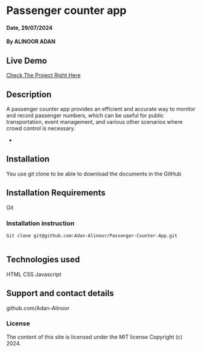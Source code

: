 # Passenger counter app

#### Date, 29/07/2024

#### By ALINOOR ADAN

## Live Demo
[Check The Project Right Here]()



## Description
A passenger counter app provides an efficient and accurate way to monitor and record passenger numbers, which can be useful for public transportation, event management, and various other scenarios where crowd control is necessary.


- 
## Installation
You use git clone to be able to download the documents in the GitHub

## Installation Requirements
Git

### Installation instruction
```
Git clone git@github.com:Adan-Alinoor/Passenger-Counter-App.git


```

## Technologies used
HTML
CSS
Javascript

## Support and contact details
github.com/Adan-Alinoor

### License
The content of this site is licensed under the MIT license
Copyright (c) 2024.
